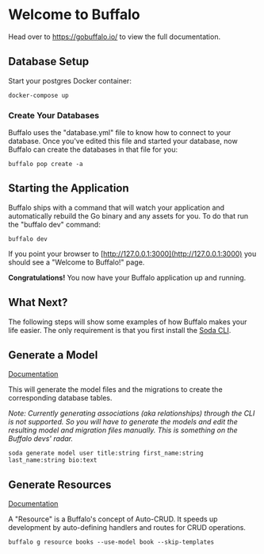 # Welcome to Buffalo

Head over to https://gobuffalo.io/ to view the full documentation.

## Database Setup

Start your postgres Docker container:

```console
docker-compose up
```

### Create Your Databases

Buffalo uses the "database.yml" file to know how to connect to your database. Once you've edited this file and started your database, now Buffalo can create the databases in that file for you:

```console
buffalo pop create -a
```

## Starting the Application

Buffalo ships with a command that will watch your application and automatically rebuild the Go binary and any assets for you. To do that run the "buffalo dev" command:

```console
buffalo dev
```

If you point your browser to [http://127.0.0.1:3000](http://127.0.0.1:3000) you should see a "Welcome to Buffalo!" page.

**Congratulations!** You now have your Buffalo application up and running.

## What Next?

The following steps will show some examples of how Buffalo makes your life easier. The only requirement is that you first install the [Soda CLI](https://gobuffalo.io/documentation/database/soda/).

## Generate a Model

[Documentation](https://gobuffalo.io/documentation/database/models/#using-the-generator)

This will generate the model files and the migrations to create the corresponding database tables. 

*Note: Currently generating associations (aka relationships) through the CLI is not supported. So you will have to generate the models and edit the resulting model and migration files manually. This is something on the Buffalo devs' radar.*
```console
soda generate model user title:string first_name:string last_name:string bio:text
```

## Generate Resources

[Documentation](https://gobuffalo.io/documentation/request_handling/resources/)

A "Resource" is a Buffalo's concept of Auto-CRUD. It speeds up development by auto-defining handlers and routes for CRUD operations.

```console
buffalo g resource books --use-model book --skip-templates
```
